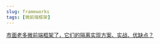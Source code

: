 ```yaml
---
slug: frameworks
tags: [微前端框架]
---
```


[市面老多微前端框架了，它们的隔离实现方案、实战、优缺点？](https://mp.weixin.qq.com/s/NluL_NOa_zp1oP7eNLjpcQ)